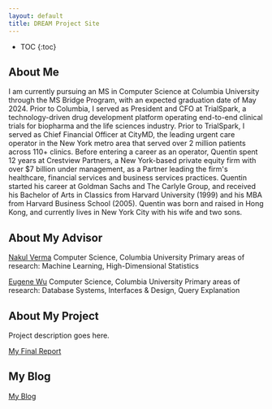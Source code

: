 ```yaml
---
layout: default
title: DREAM Project Site
---
```


* TOC
{:toc}

## About Me

I am currently pursuing an MS in Computer Science at Columbia University through the MS Bridge Program, with an expected graduation date of May 2024. Prior to Columbia, I served as President and CFO at TrialSpark, a technology-driven drug development platform operating end-to-end clinical trials for biopharma and the life sciences industry.  Prior to TrialSpark, I served as Chief Financial Officer at CityMD, the leading urgent care operator in the New York metro area that served over 2 million patients across 110+ clinics.  Before entering a career as an operator, Quentin spent 12 years at Crestview Partners, a New York-based private equity firm with over $7 billion under management, as a Partner leading the firm's healthcare, financial services and business services practices.  Quentin started his career at Goldman Sachs and The Carlyle Group, and received his Bachelor of Arts in Classics from Harvard University (1999) and his MBA from Harvard Business School (2005).  Quentin was born and raised in Hong Kong, and currently lives in New York City with his wife and two sons.

## About My Advisor

[Nakul Verma](https://www.cs.columbia.edu/~verma/index.html)
Computer Science, Columbia University
Primary areas of research: Machine Learning, High-Dimensional Statistics

[Eugene Wu](http://www.cs.columbia.edu/~ewu/)
Computer Science, Columbia University
Primary areas of research: Database Systems, Interfaces & Design, Query Explanation

## About My Project

Project description goes here.

[My Final Report](files/finalreport.pdf)

## My Blog

[My Blog](blog.html)
